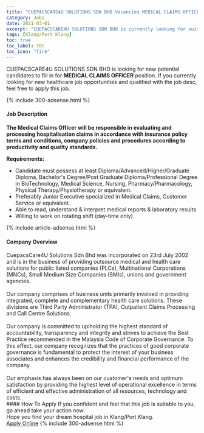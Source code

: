 ```yaml
---
title: "CUEPACSCARE4U SOLUTIONS SDN BHD Vacancies MEDICAL CLAIMS OFFICER" 
category: Jobs 
date: 2021-03-01 
excerpt: "CUEPACSCARE4U SOLUTIONS SDN BHD is currently looking for suitable person to fill in the MEDICAL CLAIMS OFFICER which positioned at Klang/Port Klang" 
tags: [Klang/Port Klang] 
toc: true 
toc_label: TOC 
toc_icon: "fire" 
--- 
```


<p>CUEPACSCARE4U SOLUTIONS SDN BHD is looking for new potential candidates to fill in for <b>MEDICAL CLAIMS OFFICER</b> position. If you currently looking for new healthcare job opportunities and qualified with the job desc, feel free to apply this job.
</p>{% include 300-adsense.html %} 
<div><div><h4>Job Description</h4></div><div><div><span><div><p><strong>The Medical Claims Officer will be responsible in evaluating and processing hospitalisation claims in accordance with insurance policy terms and conditions, company policies and procedures according to productivity and quality standards.</strong></p><p><strong>Requirements:</strong></p><ul><li>Candidate must possess at least Diploma/Advanced/Higher/Graduate Diploma, Bachelor's Degree/Post Graduate Diploma/Professional Degree in BioTechnology, Medical Science, Nursing, Pharmacy/Pharmacology, Physical Therapy/Physiotherapy or equivalent.</li><li>Preferably Junior Executive specialized in Medical Claims, Customer Service or equivalent.</li><li>Able to read, understand &amp; interpret medical reports &amp; laboratory results</li><li>Willing to work on rotating shift (day-time only)</li></ul></div></span></div></div></div> 
{% include article-adsense.html %} 
<div><div><h4>Company Overview</h4></div><div><div><span><div><div>
<div>CuepacsCare4U Solutions Sdn Bhd was incorporated on 23rd July 2002 and is in the business of providing outsource medical and health care solutions for public listed companies (PLCs), Multinational Corporations (MNCs), Small Medium Size Companies (SMIs), unions and government agencies.</div>
<div><br>
Our company comprises of business units primarily involved in providing integrated, complete and complementary health care solutions. These divisions are Third Party Administrator (TPA), Outpatient Claims Processing and Call Centre Solutions.</div>
<div><br>
Our company is committed to uplholding the highest standard of accountability, transparency and integrity and strives to achieve the Best Practice recommended in the Malaysia Code of Corporate Governance. To this effect, our company recognizes that the practices of good corporate governance is fundamental to protect the interest of your business associates and enhances the credibility and financial performance of the company.</div>
<div><br>
Our emphasis has always been on our customer's needs and optimum satisfaction by providing the highest level of operational excellence in terms of efficient and effective administration of all resources, technology and costs.</div>
</div></div></span></div></div></div> 
#### How To Apply 
If you confident and feel that this job is suitable to you, go ahead take your action now. <br/> 
Hope you find your dream hospital job in Klang/Port Klang. <br/> 
<a href="https://www.jobstreet.com.my/en/job/medical-claims-officer-4494105?jobId=jobstreet-my-job-4494105" class="btn btn--warning" target="_blank" rel="nofollow noopenner">Apply Online</a> 
{% include 300-adsense.html %} 